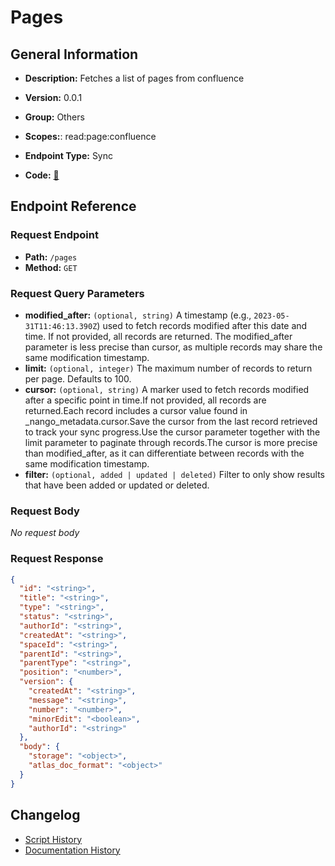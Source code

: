 # Pages

## General Information

- **Description:** Fetches a list of pages from confluence

- **Version:** 0.0.1
- **Group:** Others
- **Scopes:**: read:page:confluence
- **Endpoint Type:** Sync
- **Code:** [🔗](https://github.com/NangoHQ/integration-templates/tree/main/integrations/confluence/syncs/pages.ts)


## Endpoint Reference

### Request Endpoint

- **Path:** `/pages`
- **Method:** `GET`

### Request Query Parameters

- **modified_after:** `(optional, string)` A timestamp (e.g., `2023-05-31T11:46:13.390Z`) used to fetch records modified after this date and time. If not provided, all records are returned. The modified_after parameter is less precise than cursor, as multiple records may share the same modification timestamp.
- **limit:** `(optional, integer)` The maximum number of records to return per page. Defaults to 100.
- **cursor:** `(optional, string)` A marker used to fetch records modified after a specific point in time.If not provided, all records are returned.Each record includes a cursor value found in _nango_metadata.cursor.Save the cursor from the last record retrieved to track your sync progress.Use the cursor parameter together with the limit parameter to paginate through records.The cursor is more precise than modified_after, as it can differentiate between records with the same modification timestamp.
- **filter:** `(optional, added | updated | deleted)` Filter to only show results that have been added or updated or deleted.

### Request Body

_No request body_

### Request Response

```json
{
  "id": "<string>",
  "title": "<string>",
  "type": "<string>",
  "status": "<string>",
  "authorId": "<string>",
  "createdAt": "<string>",
  "spaceId": "<string>",
  "parentId": "<string>",
  "parentType": "<string>",
  "position": "<number>",
  "version": {
    "createdAt": "<string>",
    "message": "<string>",
    "number": "<number>",
    "minorEdit": "<boolean>",
    "authorId": "<string>"
  },
  "body": {
    "storage": "<object>",
    "atlas_doc_format": "<object>"
  }
}
```

## Changelog

- [Script History](https://github.com/NangoHQ/integration-templates/commits/main/integrations/confluence/syncs/pages.ts)
- [Documentation History](https://github.com/NangoHQ/integration-templates/commits/main/integrations/confluence/syncs/pages.md)

<!-- END  GENERATED CONTENT -->

